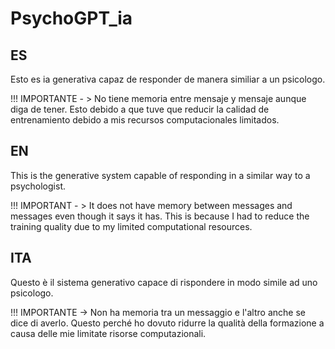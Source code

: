 # PsychoGPT_ia

<h2>ES</h2>
<p> Esto es ia generativa capaz de responder de manera similiar a un psicologo. </p>
<p> !!! IMPORTANTE - > No tiene memoria entre mensaje y mensaje aunque diga de tener. Esto debido a que tuve que reducir la calidad de entrenamiento debido a mis recursos computacionales limitados.</p>

<h2>EN</h2>
<p>This is the generative system capable of responding in a similar way to a psychologist.</p>
<p>!!! IMPORTANT - > It does not have memory between messages and messages even though it says it has. This is because I had to reduce the training quality due to my limited computational resources.</p>

<h2>ITA</h2>
<p>Questo è il sistema generativo capace di rispondere in modo simile ad uno psicologo.</p>
<p>!!! IMPORTANTE -> Non ha memoria tra un messaggio e l'altro anche se dice di averlo. Questo perché ho dovuto ridurre la qualità della formazione a causa delle mie limitate risorse computazionali.</p>
